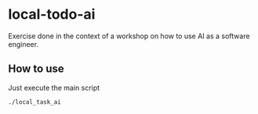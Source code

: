 # local-todo-ai

Exercise done in the context of a workshop on how to use AI as a software engineer.

## How to use

Just execute the main script 

```
./local_task_ai
```

